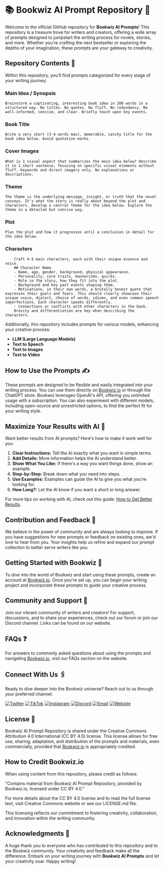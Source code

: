 # 📚 Bookwiz AI Prompt Repository 🚀
Welcome to the official GitHub repository for **Bookwiz AI Prompts**! This repository is a treasure trove for writers and creators, offering a wide array of prompts designed to jumpstart the writing process for novels, stories, and more. Whether you're crafting the next bestseller or exploring the depths of your imagination, these prompts are your gateway to creativity.

## Repository Contents 📁
Within this repository, you'll find prompts categorized for every stage of your writing journey:

### Main Idea / Synopsis
```
Brainstorm a captivating, interesting book idea in 200 words in a structured way. No titles. No quotes. No fluff. No redundancy. Be well-informed, concise, and clear. Briefly touch upon key events.
```

### Book Title
```
Write a very short (3-4 words max), memorable, catchy title for the book idea below. Avoid quotation marks.
```

### Cover Images
```
What is 1 visual aspect that summarizes the main idea below? Describe it in 1 short sentence, focusing on specific visual elements without fluff. Keywords and direct imagery only. No explanations or descriptions.
```

### Theme
```
The theme is the underlying message, insight, or truth that the novel conveys. It's what the story is really about beyond the plot and characters. Develop a central theme for the idea below. Explore the theme in a detailed but concise way.
```

### Plot
```
Plan the plot and how it progresses until a conclusion in detail for the idea below.
```

### Characters
```
    Craft 4-5 main characters, each with their unique essence and voice. 
    ## Character Name
    - Name, age, gender, background, physical appearance.
    - Personality, core traits, mannerisms, quirks.
    - Role in the story, how they fit into the plot.
    - Background and key past events shaping them.
    - Motivations, in their own words, a brutally honest quote that expresses their goals and fears. This should clearly showcase their unique voice, dialect, choice of words, idioms, and even common speech imperfections. Each character speaks differently.
    - Connections or conflicts with other characters in the book.
    Brevity and differentiation are key when describing the characters.
```

Additionally, this repository includes prompts for various models, enhancing your creative process:

- **LLM (Large Language Models)**
- **Text to Speech**
- **Text to Images**
- **Text to Video**

## How to Use the Prompts ✍️
These prompts are designed to be flexible and easily integrated into your writing process. You can use them directly on [Bookwiz.io](https://bookwiz.io) or through the ChatGPT store. Bookwiz leverages OpenAI's API, offering you unlimited usage with a subscription. You can also experiment with different models, including open-source and unrestricted options, to find the perfect fit for your writing style.

## Maximize Your Results with AI 🚀

Want better results from AI prompts? Here's how to make it work well for you:

1. **Clear Instructions:** Tell the AI exactly what you want in simple terms.
2. **Add Details:** More information helps the AI understand better.
3. **Show What You Like:** If there's a way you want things done, show an example.
4. **Step-by-Step:** Break down what you need into steps.
5. **Use Examples:** Examples can guide the AI to give you what you're looking for.
6. **How Long?:** Let the AI know if you want a short or long answer.

For more tips on working with AI, check out this guide: [How to Get Better Results](https://platform.openai.com/docs/guides/prompt-engineering/six-strategies-for-getting-better-results).

## Contribution and Feedback 👥
We believe in the power of community and are always looking to improve. If you have suggestions for new prompts or feedback on existing ones, we'd love to hear from you. Your insights help us refine and expand our prompt collection to better serve writers like you.

## Getting Started with Bookwiz 🌟
To dive into the world of Bookwiz and start using these prompts, create an account at [Bookwiz.io](https://bookwiz.io). Once you're set up, you can begin your writing project and incorporate these prompts to guide your creative process.

## Community and Support 🤝
Join our vibrant community of writers and creators! For support, discussions, and to share your experiences, check out our forum or join our Discord channel. Links can be found on our website.

## FAQs ❓
For answers to commonly asked questions about using the prompts and navigating [Bookwiz.io](https://bookwiz.io), visit our FAQs section on the website.

## Connect With Us 🖇️
Ready to dive deeper into the Bookwiz universe? Reach out to us through your preferred channel:

[![Twitter](https://img.shields.io/badge/Twitter-%40bookwiz__io-blue)](https://twitter.com/bookwiz_io)
[![TikTok](https://img.shields.io/badge/TikTok-@bookwiz-red)](https://www.tiktok.com/@bookwiz)
[![Instagram](https://img.shields.io/badge/Instagram-%40bookwiz__io-orange)](https://www.instagram.com/bookwiz_io/)
[![Discord](https://img.shields.io/badge/Discord-Join%20Our%20Server-purple)](https://discord.gg/xYrshKugvy)
[![Email](https://img.shields.io/badge/Email-hello%40bookwiz.io-yellowgreen)](mailto:hello@bookwiz.io)
[![Website](https://img.shields.io/badge/Website-Bookwiz.io-lightgrey)](https://bookwiz.io)


## License 📜
Bookwiz AI Prompt Repository is shared under the Creative Commons Attribution 4.0 International (CC BY 4.0) license. This license allows for free use, sharing, adaptation, and distribution of the prompts and materials, even commercially, provided that [Bookwiz.io](https://bookwiz.io) is appropriately credited.

## How to Credit Bookwiz.io
When using content from this repository, please credit as follows:

"Contains material from Bookwiz AI Prompt Repository, provided by Bookwiz.io, licensed under CC BY 4.0."

For more details about the CC BY 4.0 license and to read the full license text, visit Creative Commons website or see our LICENSE.md file.

This licensing reflects our commitment to fostering creativity, collaboration, and innovation within the writing community.

## Acknowledgments 💖
A huge thank you to everyone who has contributed to this repository and to the Bookwiz community. Your creativity and feedback make all the difference.
Embark on your writing journey with **Bookwiz AI Prompts** and let your creativity soar. Happy writing!
